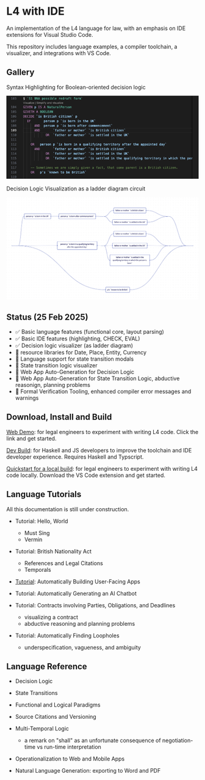 # L4 with IDE

An implementation of the L4 language for law, with an emphasis on IDE extensions for Visual Studio Code.

This repository includes language examples, a compiler toolchain, a visualizer, and integrations with VS Code.

## Gallery

Syntax Highlighting for Boolean-oriented decision logic

![Syntax Highlighting Example](./doc/images/bna-code.png)

Decision Logic Visualization as a ladder diagram circuit

![Syntax Highlighting Example](./doc/images/bna-viz.png)

## Status (25 Feb 2025)

- ✅ Basic language features (functional core, layout parsing)
- ✅ Basic IDE features (highlighting, CHECK, EVAL)
- ✅ Decision logic visualizer (as ladder diagram)
- 🚧 resource libraries for Date, Place, Entity, Currency
- 🚧 Language support for state transition modals
- 🚧 State transition logic visualizer
- 🚧 Web App Auto-Generation for Decision Logic
- 🚧 Web App Auto-Generation for State Transition Logic, abductive reasonign, planning problems
- 🚧 Formal Verification Tooling, enhanced compiler error messages and warnings

## Download, Install and Build

[Web Demo](https://jl4.well-typed.com): for legal engineers to experiment with writing L4 code. Click the link and get started.

[Dev Build](Dev.md): for Haskell and JS developers to improve the toolchain and IDE developer experience. Requires Haskell and Typscript.

[Quickstart for a local build](Quickstart.md): for legal engineers to experiment with writing L4 code locally. Download the VS Code extension and get started.

## Language Tutorials

All this documentation is still under construction.

- Tutorial: Hello, World

  - Must Sing
  - Vermin

- Tutorial: British Nationality Act

  - References and Legal Citations
  - Temporals

- [Tutorial](doc/apps.md): Automatically Building User-Facing Apps

- Tutorial: Automatically Generating an AI Chatbot

- Tutorial: Contracts involving Parties, Obligations, and Deadlines

  - visualizing a contract
  - abductive reasoning and planning problems

- Tutorial: Automatically Finding Loopholes
  - underspecification, vagueness, and ambiguity

## Language Reference

- Decision Logic

- State Transitions

- Functional and Logical Paradigms

- Source Citations and Versioning

- Multi-Temporal Logic

  - a remark on "shall" as an unfortunate consequence of negotiation-time vs run-time interpretation

- Operationalization to Web and Mobile Apps

- Natural Language Generation: exporting to Word and PDF
